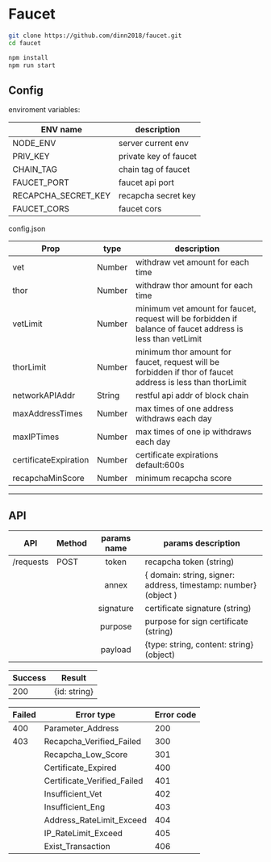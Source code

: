 # Faucet

```bash
git clone https://github.com/dinn2018/faucet.git
cd faucet

npm install
npm run start
```

## Config

enviroment variables:

| ENV name            | description           |
| ------------------- | --------------------- |
| NODE_ENV            | server current env    |
| PRIV_KEY            | private key of faucet |
| CHAIN_TAG           | chain tag of faucet   |
| FAUCET_PORT         | faucet api port       |
| RECAPCHA_SECRET_KEY | recapcha secret key   |
| FAUCET_CORS         | faucet cors           |

 config.json

| Prop                  | type   | description                                                  |
| --------------------- | ------ | ------------------------------------------------------------ |
| vet                   | Number | withdraw vet amount for each time                            |
| thor                  | Number | withdraw thor amount for each time                           |
| vetLimit              | Number | minimum vet amount for faucet, request will be forbidden if balance of faucet address is less than vetLimit |
| thorLimit             | Number | minimum thor amount for faucet, request will be forbidden if thor of faucet  address is less than thorLimit |
| networkAPIAddr        | String | restful api addr of block chain                              |
| maxAddressTimes       | Number | max times of one address withdraws each day                  |
| maxIPTimes            | Number | max times of one ip withdraws each day                       |
| certificateExpiration | Number | certificate expirations default:600s                         |
| recapchaMinScore      | Number | minimum recapcha score                                       |

------

## API

| API       | Method | params name | params description                                           |
| --------- | ------ | :---------: | ------------------------------------------------------------ |
| /requests | POST   |    token    | recapcha token (string)                                      |
|           |        |    annex    | { domain: string, signer: address, timestamp: number}  (object ) |
|           |        |  signature  | certificate signature (string)                               |
|           |        |   purpose   | purpose for sign certificate (string)                        |
|           |        |   payload   | {type: string, content: string} (object)                     |

| Success | Result       |
| ------- | ------------ |
| 200     | {id: string} |

| Failed | Error type                  | Error code |
| ------ | --------------------------- | ---------- |
| 400    | Parameter_Address           | 200        |
| 403    | Recapcha_Verified_Failed    | 300        |
|        | Recapcha_Low_Score          | 301        |
|        | Certificate_Expired         | 400        |
|        | Certificate_Verified_Failed | 401        |
|        | Insufficient_Vet            | 402        |
|        | Insufficient_Eng            | 403        |
|        | Address_RateLimit_Exceed    | 404        |
|        | IP_RateLimit_Exceed         | 405        |
|        | Exist_Transaction           | 406        |

